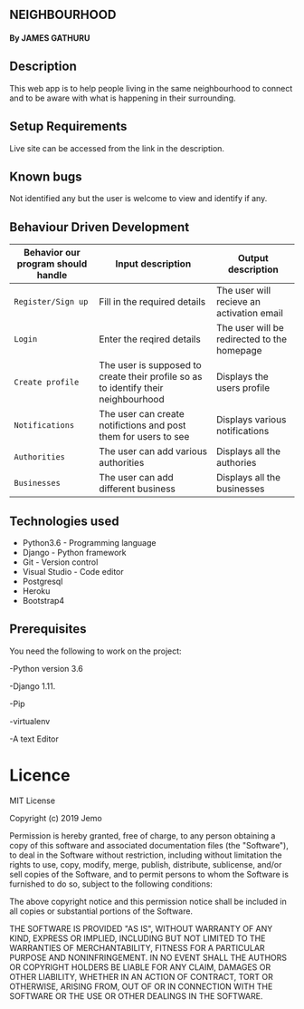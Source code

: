 ## NEIGHBOURHOOD

#### By JAMES GATHURU

## Description
This web app is to help people living in the same neighbourhood to connect and to be aware with what is happening in their surrounding.

## Setup Requirements
Live site can be accessed from the link in the description.

## Known bugs
Not identified any but the user is welcome to view and identify if any.

## Behaviour Driven Development
| Behavior our program should handle | Input description                                                                  |  Output description
| ---------------------------------- | ---------------------------------------------------------------------------------- | ---
| `Register/Sign up`                 | Fill in the required details                                                       | The user will recieve an activation email
| `Login`                            | Enter the reqired details                                                          |  The user will be redirected to the homepage
| `Create profile`                   | The user is supposed to create their profile so as to identify their neighbourhood | Displays the users profile
| `Notifications`                    | The user can create notifictions and post them for users to see                    | Displays various notifications
| `Authorities`                      | The user can add various authorities                                               | Displays all the authories
| `Businesses`                       | The user can add different business | Displays all the businesses


## Technologies used
 - Python3.6 - Programming language
 - Django - Python framework
 - Git - Version control
 - Visual Studio - Code editor
 - Postgresql
 - Heroku
 - Bootstrap4

## Prerequisites
You need the following to work on the project:

-Python version 3.6

-Django 1.11.

-Pip

-virtualenv

-A text Editor

# Licence

MIT License

Copyright (c) 2019 Jemo

Permission is hereby granted, free of charge, to any person obtaining a copy
of this software and associated documentation files (the "Software"), to deal
in the Software without restriction, including without limitation the rights
to use, copy, modify, merge, publish, distribute, sublicense, and/or sell
copies of the Software, and to permit persons to whom the Software is
furnished to do so, subject to the following conditions:

The above copyright notice and this permission notice shall be included in all
copies or substantial portions of the Software.

THE SOFTWARE IS PROVIDED "AS IS", WITHOUT WARRANTY OF ANY KIND, EXPRESS OR
IMPLIED, INCLUDING BUT NOT LIMITED TO THE WARRANTIES OF MERCHANTABILITY,
FITNESS FOR A PARTICULAR PURPOSE AND NONINFRINGEMENT. IN NO EVENT SHALL THE
AUTHORS OR COPYRIGHT HOLDERS BE LIABLE FOR ANY CLAIM, DAMAGES OR OTHER
LIABILITY, WHETHER IN AN ACTION OF CONTRACT, TORT OR OTHERWISE, ARISING FROM,
OUT OF OR IN CONNECTION WITH THE SOFTWARE OR THE USE OR OTHER DEALINGS IN THE
SOFTWARE.